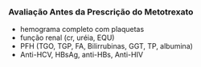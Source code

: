 ### **Avaliação Antes da Prescrição do Metotrexato**


- hemograma completo com plaquetas	  
- função renal (cr, uréia, EQU)  
- PFH (TGO, TGP, FA, Bilirrubinas, GGT, TP, albumina)  
- Anti-HCV, HBsAg, anti-HBs, Anti-HIV


